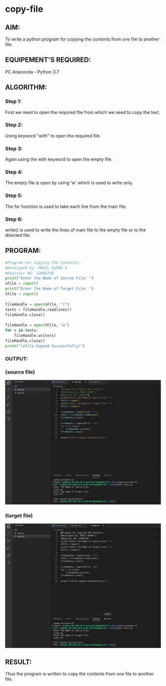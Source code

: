 # copy-file
## AIM:
To write a python program for copying the contents from one file to another file.
## EQUIPEMENT'S REQUIRED: 
PC
Anaconda - Python 3.7
## ALGORITHM: 
### Step 1:
First we need to open the required file from which we need to copy the text.

### Step 2:
Using keyword "with" to open the required file.

### Step 3:
Again using the with keyword to open the empty file.

### Step 4:
The empty file is open by using 'w' which is used to write only.

### Step 5:
The for function is used to take each line from the main file.

### Step 6:
write() is used to write the lines of main file to the empty file or to the directed file.
## PROGRAM:
```python
#Program For Copying The Contents:
#Developed by: MUKIL KUMAR V
#Register NO: 22008798
print("Enter the Name of Source File: ")
sFile = input()
print("Enter the Name of Target File: ")
tFile = input()

fileHandle = open(sFile, "r")
texts = fileHandle.readlines()
fileHandle.close()

fileHandle = open(tFile, "w")
for s in texts:
    fileHandle.write(s)
fileHandle.close()
print("\nFile Copied Successfully!")
```
### OUTPUT:
### (source file)

![output](./img/mukil%203%20in.jpeg)
### (target file)

![output](./img/3.jpeg)

## RESULT:
Thus the program is written to copy the contents from one file to another file.